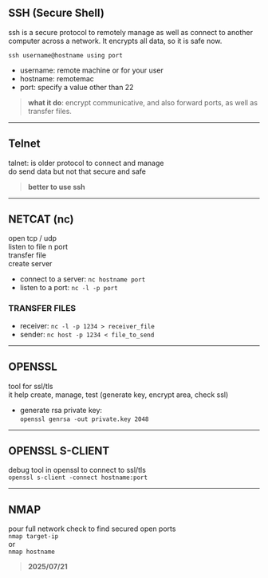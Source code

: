 ## SSH (Secure Shell)

ssh is a secure protocol to remotely manage as well as connect to another computer across a network.
It encrypts all data, so it is safe now.

`ssh username@hostname using port`
- username: remote machine or for your user
- hostname: remotemac
- port: specify a value other than 22

> **what it do**: encrypt communicative, and also forward ports, as well as transfer files.

---

## Telnet

talnet: is older protocol to connect and manage  
do send data but not that secure and safe  
> **better to use ssh**

---

## NETCAT (nc)

open tcp / udp  
listen to file n port  
transfer file  
create server

- connect to a server: `nc hostname port`  
- listen to a port: `nc -l -p port`

### TRANSFER FILES

- receiver: `nc -l -p 1234 > receiver_file`  
- sender: `nc host -p 1234 < file_to_send`

---

## OPENSSL

tool for ssl/tls  
it help create, manage, test (generate key, encrypt area, check ssl)

- generate rsa private key:  
  `openssl genrsa -out private.key 2048`

---

## OPENSSL S-CLIENT

debug tool in openssl to connect to ssl/tls  
`openssl s-client -connect hostname:port`

---

## NMAP

pour full network check to find secured open ports  
`nmap target-ip`  
or  
`nmap hostname`


> **2025/07/21**
